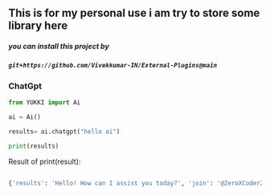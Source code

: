 ## This is for my personal use i am try to store some library here


##### you can install this project by
#####  `git+https://github.com/Vivekkumar-IN/External-Plugins@main`


### ChatGpt


```python
from YUKKI import Ai

ai = Ai()

results= ai.chatgpt("hello ai")

print(results)
```
Result of print(result):

```python

{'results': 'Hello! How can I assist you today?', 'join': '@ZeroXCoderZChat', 'success': True}
```